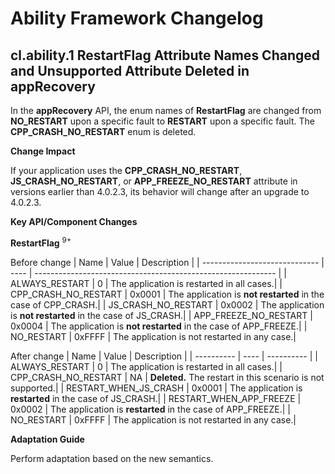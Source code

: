 # Ability Framework Changelog


## cl.ability.1 RestartFlag Attribute Names Changed and Unsupported Attribute Deleted in appRecovery

In the **appRecovery** API, the enum names of **RestartFlag** are changed from **NO_RESTART** upon a specific fault to **RESTART** upon a specific fault. 
The **CPP_CRASH_NO_RESTART** enum is deleted.

**Change Impact**

If your application uses the **CPP_CRASH_NO_RESTART**, **JS_CRASH_NO_RESTART**, or **APP_FREEZE_NO_RESTART** attribute in versions earlier than 4.0.2.3, its behavior will change after an upgrade to 4.0.2.3.

**Key API/Component Changes**

**RestartFlag** <sup>9+</sup>

Before change
| Name                         | Value  | Description                                                        |
| ----------------------------- | ---- | ------------------------------------------------------------ |
| ALWAYS_RESTART           | 0    | The application is restarted in all cases.|
| CPP_CRASH_NO_RESTART           | 0x0001    | The application is **not restarted** in the case of CPP_CRASH.|
| JS_CRASH_NO_RESTART           | 0x0002    | The application is **not restarted** in the case of JS_CRASH.|
| APP_FREEZE_NO_RESTART           | 0x0004    | The application is **not restarted** in the case of APP_FREEZE.|
| NO_RESTART           | 0xFFFF    | The application is not restarted in any case.|

After change
| Name      | Value  | Description      |
| ---------- | ---- | ---------- |
| ALWAYS_RESTART   | 0    | The application is restarted in all cases.|
| CPP_CRASH_NO_RESTART   | NA    | **Deleted.** The restart in this scenario is not supported.|
| RESTART_WHEN_JS_CRASH   | 0x0001    | The application is **restarted** in the case of JS_CRASH.|
| RESTART_WHEN_APP_FREEZE   | 0x0002    | The application is **restarted** in the case of APP_FREEZE.|
| NO_RESTART           | 0xFFFF    | The application is not restarted in any case.|

**Adaptation Guide**

Perform adaptation based on the new semantics.
